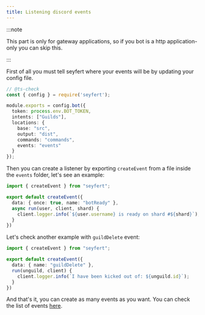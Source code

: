 ```yaml
---
title: Listening discord events
---
```


:::note

This part is only for gateway applications, so if you bot is a http application-only you can skip this.

:::

First of all you must tell seyfert where your events will be by updating your config file.

```ts {11} title="seyfert.config.js" showLineNumbers
// @ts-check
const { config } = require('seyfert');

module.exports = config.bot({
  token: process.env.BOT_TOKEN,
  intents: ["Guilds"],
  locations: {
    base: "src",
    output: "dist",
    commands: "commands",
    events: "events"
  }
});
```

Then you can create a listener by exporting `createEvent` from a file inside the `events` folder, let's see an example:

```ts title="src/events/botReady.ts" showLineNumbers
import { createEvent } from "seyfert";

export default createEvent({
  data: { once: true, name: "botReady" },
  async run(user, client, shard) {
    client.logger.info(`${user.username} is ready on shard #${shard}`);
  }
})
```

Let's check another example with `guildDelete` event:

```ts title="src/events/guildDelete.ts" showLineNumbers
import { createEvent } from "seyfert";

export default createEvent({
  data: { name: "guildDelete" },
  run(unguild, client) {
    client.logger.info(`I have been kicked out of: ${unguild.id}`);
  }
})
```

And that's it, you can create as many events as you want. You can check the list of events [here](SOONTM).